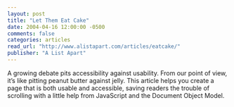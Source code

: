 ```yaml
---
layout: post
title: "Let Them Eat Cake"
date: 2004-04-16 12:00:00 -0500
comments: false
categories: articles
read_url: "http://www.alistapart.com/articles/eatcake/"
publisher: "A List Apart"
---
```


A growing debate pits accessibility against usability. From our point of view, it’s like pitting peanut butter against jelly. This article helps you create a page that is both usable and accessible, saving readers the trouble of scrolling with a little help from JavaScript and the Document Object Model.